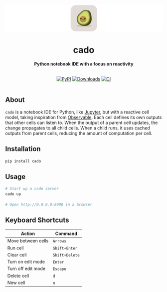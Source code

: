 <div align="center">
  <img src="assets/cado-banner.png">
  <h1>cado</h1>

  <p>
    <strong>Python notebook IDE with a focus on reactivity</strong>
  </p>

  <br>
  <div>
    <a href="https://badge.fury.io/py/cado"><img src="https://badge.fury.io/py/cado.svg" alt="PyPI"></a>
    <a href="https://pepy.tech/project/cado"><img src="https://pepy.tech/badge/cado" alt="Downloads"></a>
    <a href="https://github.com/gregorybchris/cado/actions/workflows/ci.yaml"><img src="https://github.com/gregorybchris/cado/actions/workflows/ci.yaml/badge.svg" alt="CI"></a>
  </div>
  <br>
</div>

## About

`cado` is a notebook IDE for Python, like [Jupyter](https://jupyter.org/), but with a reactive cell model, taking inspiration from [Observable](https://observablehq.com/). Each cell defines its own outputs that other cells can listen to. When the output of a parent cell updates, the change propagates to all child cells. When a child runs, it uses cached outputs from parent cells, reducing the amount of computation per cell.

## Installation

```bash
pip install cado
```

## Usage

```bash
# Start up a cado server
cado up

# Open http://0.0.0.0:8000 in a browser
```

## Keyboard Shortcuts

| Action             | Command        |
| ------------------ | -------------- |
| Move between cells | `Arrows`       |
| Run cell           | `Shift+Enter`  |
| Clear cell         | `Shift+Delete` |
| Turn on edit mode  | `Enter`        |
| Turn off edit mode | `Escape`       |
| Delete cell        | `d`            |
| New cell           | `n`            |
